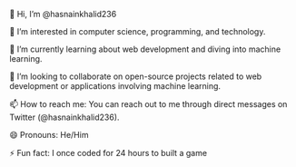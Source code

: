 
👋 Hi, I’m @hasnainkhalid236

👀 I’m interested in computer science, programming, and technology.

🌱 I’m currently learning about web development and diving into machine learning.

💞️ I’m looking to collaborate on open-source projects related to web development or applications involving machine learning.

📫 How to reach me: You can reach out to me through direct messages on Twitter (@hasnainkhalid236).

😄 Pronouns: He/Him

⚡ Fun fact: I once coded for 24 hours to built a game
<!---
hasnainkhalid236/hasnainkhalid236 is a ✨ special ✨ repository because its `README.md` (this file) appears on your GitHub profile.
You can click the Preview link to take a look at your changes.
--->
